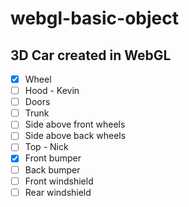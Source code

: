 # webgl-basic-object

## 3D Car created in WebGL

 - [x] Wheel
 - [ ] Hood - Kevin
 - [ ] Doors
 - [ ] Trunk
 - [ ] Side above front wheels
 - [ ] Side above back wheels
 - [ ] Top - Nick
 - [x] Front bumper
 - [ ] Back bumper
 - [ ] Front windshield
 - [ ] Rear windshield
